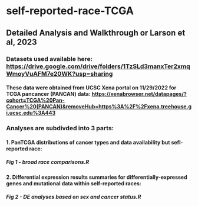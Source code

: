# self-reported-race-TCGA

## Detailed Analysis and Walkthrough or Larson et al, 2023
### Datasets used available here: https://drive.google.com/drive/folders/1TzSLd3manxTer2xmqWmoyVuAFM7e20WK?usp=sharing
#### These data were obtained from UCSC Xena portal on 11/29/2022 for TCGA pancancer (PANCAN) data: https://xenabrowser.net/datapages/?cohort=TCGA%20Pan-Cancer%20(PANCAN)&removeHub=https%3A%2F%2Fxena.treehouse.gi.ucsc.edu%3A443

### Analyses are subdivded into 3 parts:
#### 1. PanTCGA distributions of cancer types and data availability but sefl-reported race:
##### Fig 1 - broad race comparisons.R

#### 2. Differential expression results summaries for differentially-expressed genes and mutational data within self-reported races:
##### Fig 2 - DE analyses based on sex and cancer status.R
